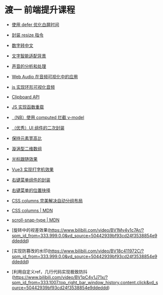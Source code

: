 # 渡一 前端提升课程

- [使用 defer 优化白屏时间](https://www.bilibili.com/video/BV1cH4y1Q7fe/?spm_id_from=333.999.0.0&vd_source=50442939bf93cd24f3538854e9ddeddd)
- [封装 resize 指令](https://www.bilibili.com/video/BV17N4y1Z7m7/?spm_id_from=333.999.0.0&vd_source=50442939bf93cd24f3538854e9ddeddd)
- [数字转中文](https://www.bilibili.com/video/BV16u41137ib/?spm_id_from=333.999.0.0&vd_source=50442939bf93cd24f3538854e9ddeddd)
- [文字智能适配背景](https://www.bilibili.com/video/BV1jj41187o9/?spm_id_from=333.880.my_history.page.click&vd_source=50442939bf93cd24f3538854e9ddeddd)
- [声音的分析和处理](https://www.bilibili.com/video/BV1y94y1b79m/?spm_id_from=333.1007.tianma.1-1-1.click&vd_source=50442939bf93cd24f3538854e9ddeddd)

- [Web Audio 在音频可视化中的应用](https://juejin.cn/post/6844903953130323976)
- [js 实现环形可视化音频](https://blog.csdn.net/weixin_43165220/article/details/103975207)

- [Clipboard API](https://www.bilibili.com/video/BV1Xh4y1z7Nt/?spm_id_from=333.999.0.0&vd_source=50442939bf93cd24f3538854e9ddeddd)

- [JS 实现函数重载](https://www.bilibili.com/video/BV1KN411b7x6/?spm_id_from=333.999.0.0&vd_source=50442939bf93cd24f3538854e9ddeddd)

- [（NB）使用 computed 拦截 v-model](https://www.bilibili.com/video/BV1up4y1F7Rz/?spm_id_from=333.999.0.0&vd_source=50442939bf93cd24f3538854e9ddeddd)

- [（优秀）UI 组件的二次封装](https://www.bilibili.com/video/BV1ZQ4y1W7Wc/?spm_id_from=333.999.0.0&vd_source=50442939bf93cd24f3538854e9ddeddd)

- [保持元素宽高比](https://www.bilibili.com/video/BV15m4y1g7cu/?spm_id_from=333.337.search-card.all.click&vd_source=50442939bf93cd24f3538854e9ddeddd)

- [漩涡型二维数组](https://www.bilibili.com/video/BV15w411Y7CC/?spm_id_from=333.999.0.0&vd_source=50442939bf93cd24f3538854e9ddeddd)

- [光标跟随效果](https://www.bilibili.com/video/BV1eu4y1x7eQ/?spm_id_from=333.999.0.0&vd_source=50442939bf93cd24f3538854e9ddeddd)
- [Vue3 实现打字机效果](https://juejin.cn/post/7294097362875760677)

- [右键菜单组件的封装](https://www.bilibili.com/video/BV1sw411C7FC/?spm_id_from=333.999.0.0&vd_source=50442939bf93cd24f3538854e9ddeddd)
- [右键菜单的位置抉择](https://www.bilibili.com/video/BV1f34y1u7Wd/?spm_id_from=333.999.0.0&vd_source=50442939bf93cd24f3538854e9ddeddd)

- [CSS columns 完美解决自动分组布局](https://mp.weixin.qq.com/s/zOkP2jN8DdYOBDthYI5hoA)
- [CSS columns | MDN](https://developer.mozilla.org/zh-CN/docs/Web/CSS/columns)
- [scroll-snap-type | MDN](https://developer.mozilla.org/zh-CN/docs/Web/CSS/scroll-snap-type)

- [旋转中的视差效果(https://www.bilibili.com/video/BV1My4y1c7Ar/?spm_id_from=333.999.0.0&vd_source=50442939bf93cd24f3538854e9ddeddd)
- [实现防篡改的水印(https://www.bilibili.com/video/BV18c411972C/?spm_id_from=333.999.0.0&vd_source=50442939bf93cd24f3538854e9ddeddd)
- [利用自定义ref，几行代码实现极致防抖(https://www.bilibili.com/video/BV1pC4y1J71x/?spm_id_from=333.1007.top_right_bar_window_history.content.click&vd_source=50442939bf93cd24f3538854e9ddeddd)